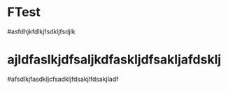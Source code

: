 # FTest
#asfdhjkfdlkjfsdkljfsdjlk
# ajldfaslkjdfsaljkdfaskljdfsakljafdsklj

#afsdlkjfasdkljcfsadkljfdsakjlfdsakjladf
